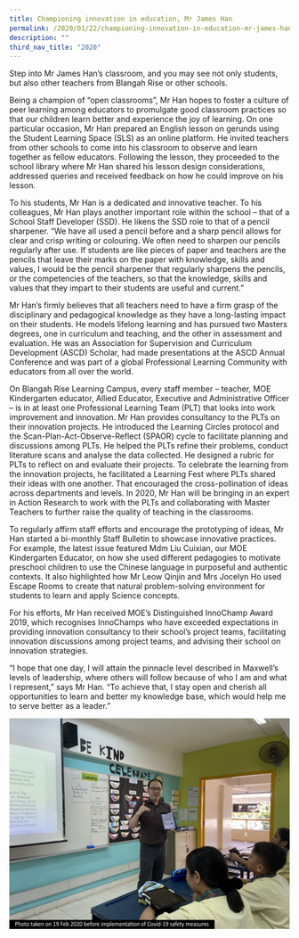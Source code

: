 ```yaml
---
title: Championing innovation in education, Mr James Han
permalink: /2020/01/22/championing-innovation-in-education-mr-james-han/
description: ""
third_nav_title: "2020"
---
```

<p>Step into Mr James Han’s classroom, and you may see not only students, but also other teachers from Blangah Rise or other schools.</p>
<p>Being a champion of “open classrooms”, Mr Han hopes to foster a culture of peer learning among educators to promulgate good classroom practices so that our children learn better and experience the joy of learning. On one particular occasion, Mr Han prepared an English lesson on gerunds using the Student Learning Space (SLS) as an online platform. He invited teachers from other schools to come into his classroom to observe and learn together as fellow educators. Following the lesson, they proceeded to the school library where Mr Han shared his lesson design considerations, addressed queries and received feedback on how he could improve on his lesson.</p>
<p>To his students, Mr Han is a dedicated and innovative teacher. To his colleagues, Mr Han plays another important role within the school – that of a School Staff Developer (SSD). He likens the SSD role to that of a pencil sharpener. “We have all used a pencil before and a sharp pencil allows for clear and crisp writing or colouring. We often need to sharpen our pencils regularly after use. If students are like pieces of paper and teachers are the pencils that leave their marks on the paper with knowledge, skills and values, I would be the pencil sharpener that regularly sharpens the pencils, or the competencies of the teachers, so that the knowledge, skills and values that they impart to their students are useful and current.”</p>
<p>Mr Han’s firmly believes that all teachers need to have a firm grasp of the disciplinary and pedagogical knowledge as they have a long-lasting impact on their students. He models lifelong learning and has pursued two Masters degrees, one in curriculum and teaching, and the other in assessment and evaluation. He was an Association for Supervision and Curriculum Development (ASCD) Scholar, had made presentations at the ASCD Annual Conference and was part of a global Professional Learning Community with educators from all over the world.</p>
<p>On Blangah Rise Learning Campus, every staff member – teacher, MOE Kindergarten educator, Allied Educator, Executive and Administrative Officer – is in at least one Professional Learning Team (PLT) that looks into work improvement and innovation. Mr Han provides consultancy to the PLTs on their innovation projects. He introduced the Learning Circles protocol and the Scan-Plan-Act-Observe-Reflect (SPAOR) cycle to facilitate planning and discussions among PLTs. He helped the PLTs refine their problems, conduct literature scans and analyse the data collected. He designed a rubric for PLTs to reflect on and evaluate their projects. To celebrate the learning from the innovation projects, he facilitated a Learning Fest where PLTs shared their ideas with one another. That encouraged the cross-pollination of ideas across departments and levels. In 2020, Mr Han will be bringing in an expert in Action Research to work with the PLTs and collaborating with Master Teachers to further raise the quality of teaching in the classrooms.</p>
<p>To regularly affirm staff efforts and encourage the prototyping of ideas, Mr Han started a bi-monthly Staff Bulletin to showcase innovative practices. For example, the latest issue featured Mdm Liu Cuixian, our MOE Kindergarten Educator, on how she used different pedagogies to motivate preschool children to use the Chinese language in purposeful and authentic contexts. It also highlighted how Mr Leow Qinjin and Mrs Jocelyn Ho used Escape Rooms to create that natural problem-solving environment for students to learn and apply Science concepts.</p>
<p>For his efforts, Mr Han received MOE’s Distinguished InnoChamp Award 2019, which recognises InnoChamps who have exceeded expectations in providing innovation consultancy to their school’s project teams, facilitating innovation discussions among project teams, and advising their school on innovation strategies.</p>
<p>“I hope that one day, I will attain the pinnacle level described in Maxwell’s levels of leadership, where others will follow because of who I am and what I represent,” says Mr Han. “To achieve that, I stay open and cherish all opportunities to learn and better my knowledge base, which would help me to serve better as a leader.”</p>
<img src="/images/James-Labelled-1024x768.jpeg">
